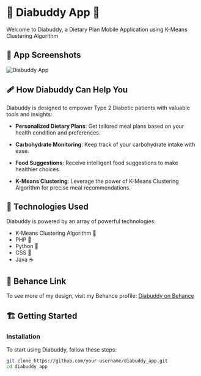 # 🧬 Diabuddy App 📱

Welcome to Diabuddy, a Dietary Plan Mobile Application using K-Means Clustering Algorithm

## 📱 App Screenshots

![Diabuddy App](https://github.com/stephanygrace/diabuddy_app/assets/107016420/e84e4f6e-afd5-47e4-a0c0-31b64c2e21f7)

## 🩹 How Diabuddy Can Help You

Diabuddy is designed to empower Type 2 Diabetic patients with valuable tools and insights:

- **Personalized Dietary Plans**: Get tailored meal plans based on your health condition and preferences.

- **Carbohydrate Monitoring**: Keep track of your carbohydrate intake with ease.

- **Food Suggestions**: Receive intelligent food suggestions to make healthier choices.

- **K-Means Clustering**: Leverage the power of K-Means Clustering Algorithm for precise meal recommendations.

## 🚀 Technologies Used

Diabuddy is powered by an array of powerful technologies:

- K-Means Clustering Algorithm 🧬
- PHP 🐘
- Python 🐍
- CSS 🎨
- Java ☕️

## 🎨 Behance Link
To see more of my design, visit my Behance profile: [Diabuddy on Behance](https://www.behance.net/gallery/174124991/Diabuddy-Mobile-App-Design)


## 🏗️ Getting Started

### Installation

To start using Diabuddy, follow these steps:

```bash
git clone https://github.com/your-username/diabuddy_app.git
cd diabuddy_app
```

